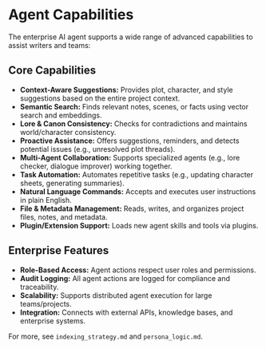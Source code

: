 # Agent Capabilities

The enterprise AI agent supports a wide range of advanced capabilities to assist writers and teams:

## Core Capabilities

- **Context-Aware Suggestions:** Provides plot, character, and style suggestions based on the entire project context.
- **Semantic Search:** Finds relevant notes, scenes, or facts using vector search and embeddings.
- **Lore & Canon Consistency:** Checks for contradictions and maintains world/character consistency.
- **Proactive Assistance:** Offers suggestions, reminders, and detects potential issues (e.g., unresolved plot threads).
- **Multi-Agent Collaboration:** Supports specialized agents (e.g., lore checker, dialogue improver) working together.
- **Task Automation:** Automates repetitive tasks (e.g., updating character sheets, generating summaries).
- **Natural Language Commands:** Accepts and executes user instructions in plain English.
- **File & Metadata Management:** Reads, writes, and organizes project files, notes, and metadata.
- **Plugin/Extension Support:** Loads new agent skills and tools via plugins.

## Enterprise Features

- **Role-Based Access:** Agent actions respect user roles and permissions.
- **Audit Logging:** All agent actions are logged for compliance and traceability.
- **Scalability:** Supports distributed agent execution for large teams/projects.
- **Integration:** Connects with external APIs, knowledge bases, and enterprise systems.

For more, see `indexing_strategy.md` and `persona_logic.md`.
